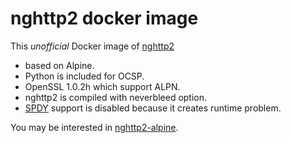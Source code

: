 nghttp2 docker image
====================

This *unofficial* Docker image of [nghttp2](https://github.com/nghttp2/nghttp2) 

* based on Alpine.
* Python is included for OCSP.
* OpenSSL 1.0.2h which support ALPN.
* nghttp2 is compiled with neverbleed option.
* [SPDY](https://github.com/tatsuhiro-t/spdylay/) support is disabled because it creates runtime problem.

You may be interested in [nghttp2-alpine](https://github.com/rlei/nghttp2-alpine).
